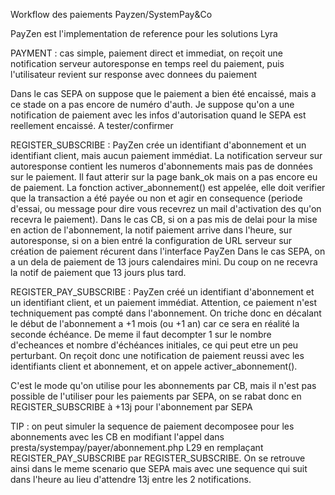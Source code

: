 Workflow des paiements Payzen/SystemPay&Co

PayZen est l'implementation de reference pour les solutions Lyra

PAYMENT :
cas simple, paiement direct et immediat, on reçoit une notification serveur autoresponse en temps reel du paiement, puis l'utilisateur revient sur response avec donnees du paiement

Dans le cas SEPA on suppose que le paiement a bien été encaissé, mais a ce stade on a pas encore de numéro d'auth. Je suppose qu'on a une notification de paiement avec les infos d'autorisation quand le SEPA est reellement encaissé. A tester/confirmer

REGISTER_SUBSCRIBE :
PayZen crée un identifiant d'abonnement et un identifiant client, mais aucun paiement immédiat. La notification serveur sur autoresponse contient les numeros d'abonnements mais pas de données sur le paiement.
Il faut atterir sur la page bank_ok mais on a pas encore eu de paiement.
La fonction activer_abonnement() est appelée, elle doit verifier que la transaction a été payée ou non et agir en consequence (periode d'essai, ou message pour dire vous recevrez un mail d'activation des qu'on recevra le paiement).
Dans le cas CB, si on a pas mis de delai pour la mise en action de l'abonnement, la notif paiement arrive dans l'heure, sur autoresponse, si on a bien entré la configuration de URL serveur sur création de paiement récurent dans l'interface PayZen
Dans le cas SEPA, on a un dela de paiement de 13 jours calendaires mini. Du coup on ne recevra la notif de paiement que 13 jours plus tard.


REGISTER_PAY_SUBSCRIBE :
PayZen créé un identifiant d'abonnement et un identifiant client, et un paiement immédiat. Attention, ce paiement n'est techniquement pas compté dans l'abonnement. On triche donc en décalant le début de l'abonnement a +1 mois (ou +1 an) car ce sera en réalité la seconde échéance. De meme il faut decompter 1 sur le nombre d'echeances et nombre d'échéances initiales, ce qui peut etre un peu perturbant.
On reçoit donc une notification de paiement reussi avec les identifiants client et abonnement, et on appele activer_abonnement().

C'est le mode qu'on utilise pour les abonnements par CB, mais il n'est pas possible de l'utiliser pour les paiements par SEPA, on se rabat donc en REGISTER_SUBSCRIBE à +13j pour l'abonnement par SEPA


TIP : on peut simuler la sequence de paiement decomposee pour les abonnements avec les CB en modifiant l'appel dans presta/systempay/payer/abonnement.php L29 en remplaçant REGISTER_PAY_SUBSCRIBE par REGISTER_SUBSCRIBE. On se retrouve ainsi dans le meme scenario que SEPA mais avec une sequence qui suit dans l'heure au lieu d'attendre 13j entre les 2 notifications.